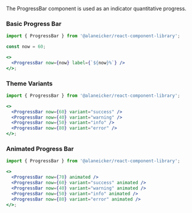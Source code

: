 The ProgressBar component is used as an indicator quantitative progress.

### Basic Progress Bar

```jsx
import { ProgressBar } from '@alaneicker/react-component-library';

const now = 60;

<>
  <ProgressBar now={now} label={`${now}%`} />
</>;
```

### Theme Variants

```jsx
import { ProgressBar } from '@alaneicker/react-component-library';

<>
  <ProgressBar now={60} variant="success" />
  <ProgressBar now={40} variant="warning" />
  <ProgressBar now={50} variant="info" />
  <ProgressBar now={80} variant="error" />
</>;
```

### Animated Progress Bar

```jsx
import { ProgressBar } from '@alaneicker/react-component-library';

<>
  <ProgressBar now={70} animated />
  <ProgressBar now={60} variant="success" animated />
  <ProgressBar now={40} variant="warning" animated />
  <ProgressBar now={50} variant="info" animated />
  <ProgressBar now={80} variant="error" animated />
</>;
```
